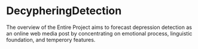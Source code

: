 # DecypheringDetection
The overview of the Entire Project aims to forecast depression detection as an online web media post by concentrating on emotional process, linguistic foundation, and temperory features.

